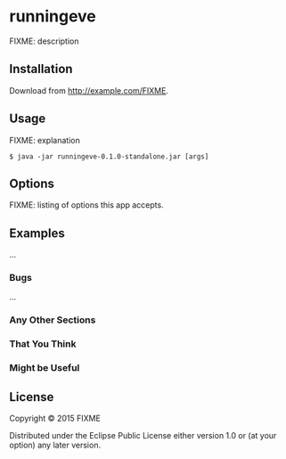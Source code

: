 # runningeve

FIXME: description

## Installation

Download from http://example.com/FIXME.

## Usage

FIXME: explanation

    $ java -jar runningeve-0.1.0-standalone.jar [args]

## Options

FIXME: listing of options this app accepts.

## Examples

...

### Bugs

...

### Any Other Sections
### That You Think
### Might be Useful

## License

Copyright © 2015 FIXME

Distributed under the Eclipse Public License either version 1.0 or (at
your option) any later version.
